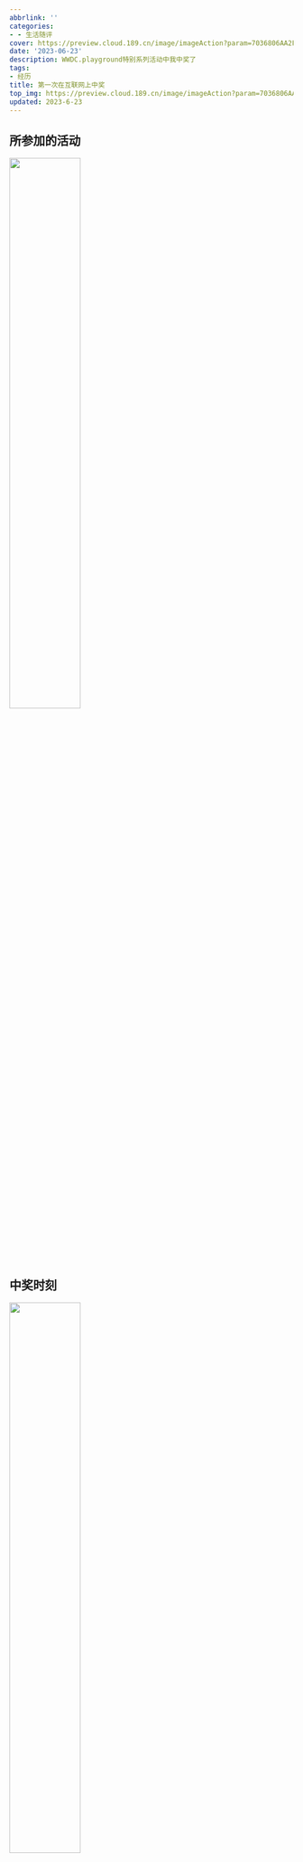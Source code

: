 ```yaml
---
abbrlink: ''
categories:
- - 生活随评
cover: https://preview.cloud.189.cn/image/imageAction?param=7036806AA2FCE725246D4305A8A7B4147DDE1FD541D3854091C940A8E994398004CA26E8812290670186A790A4B802F8209F062E1929C1130B006993DAFF63FDDEE9C908B69DF21D151728B97FE4E3E7AFA2FDC96B0131CD653AC224574FC3BD8540C19328EEC6C7CBB18A2CEA2FCAD0
date: '2023-06-23'
description: WWDC.playground特别系列活动中我中奖了
tags:
- 经历
title: 第一次在互联网上中奖
top_img: https://preview.cloud.189.cn/image/imageAction?param=7036806AA2FCE725246D4305A8A7B4147DDE1FD541D3854091C940A8E994398004CA26E8812290670186A790A4B802F8209F062E1929C1130B006993DAFF63FDDEE9C908B69DF21D151728B97FE4E3E7AFA2FDC96B0131CD653AC224574FC3BD8540C19328EEC6C7CBB18A2CEA2FCAD0
updated: 2023-6-23
---
```

## 所参加的活动

<img src="https://preview.cloud.189.cn/image/imageAction?param=CEE1E6BAAAD9AB5A8536EE5821CCE9BEF1568C096F8D99861CEB9407398D29368098BAA77AFBC0591F9155C970D50703296770C2849F37700EBB05EE3AE63E9BE53436549ABBFCBA2CC71E7956D506ADFAB2BA430CE663D782D56A2E57C595D1FD4BE893F7EB148D115169A4ABCF16E0" width="50%" />

## 中奖时刻

<img src="https://preview.cloud.189.cn/image/imageAction?param=22BD09331B2BA272D46BA06DECE788E7E40C59D8FDFA2D58A1B86B2550ECEF4838CD84CEEDA221E6B84C64C62CFC910734101E882FF96F2443471E5746102D9A84D87074B095D43C9F55A2FB2FD67FA6F7A5E713D09052DDF4DFBA9177A799C739356D689212276131DD96CBA0418A3C" width="50%" />

## 奖品全览

<img src="https://preview.cloud.189.cn/image/imageAction?param=E35F5FD6C79F3785B746C931D83DFDA8D396AA84D58DF2EEFCEEEC1ACB21C0444AB1BD07104440B5CC26A0F102FC4A48BC887787352A93DDB36621F336A923CAEBDB07C074688846F84B26DD264E6CFA6AD3C967C5D6759111D2DEF251183431E49B516B0CE691638371040B57CA4536" width="50%" />

## APPLE

<img src="https://preview.cloud.189.cn/image/imageAction?param=C2C88B80E84E4837A33ABCC6C6DF573FF2723F36AF32FE0848EF1A09604C610A89A2830D6FE6875F17B590F33A1AB4ED842EE9A113FA457C6CEE690272BB86C60604C2D5CFF5314B5449BCF6D718702E4D44C069FE7B3B96BA33076FE0D4B2664AE40ECB69DD6826E0376443304B4C7E" width="50%" />

开心！
